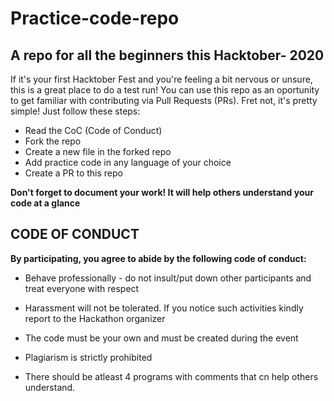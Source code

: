 # Practice-code-repo

## A repo for all the beginners this Hacktober- 2020 
  
  If it's your first Hacktober Fest and you're feeling a bit nervous or unsure, this is a great place to do a test run! You can use this repo as an oportunity to get familiar with contributing via Pull Requests (PRs). Fret not, it's pretty simple! Just follow these steps:
  
- Read the CoC (Code of Conduct)  
- Fork the repo
- Create a new file in the forked repo
- Add practice code in any language of your choice
- Create a PR to this repo
  
  
**Don't forget to document your work! It will help others understand your code at a glance**
  
  
## CODE OF CONDUCT

**By participating, you agree to abide by the following code of conduct:**

- Behave professionally - do not insult/put down other participants and treat everyone with respect

- Harassment will not be tolerated. If you notice such activities kindly report to the Hackathon organizer

- The code must be your own and must be created during the event

- Plagiarism is strictly prohibited
  
- There should be atleast 4 programs with comments that cn help others understand.

